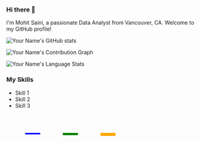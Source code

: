 ### Hi there 👋


 I'm Mohit Saini, a passionate Data Analyst from Vancouver, CA. Welcome to my GitHub profile! 
 
![Your Name's GitHub stats](https://github-readme-stats.vercel.app/api?username=mohit020888&show_icons=true&theme=dracula&count_private=true)

![Your Name's Contribution Graph](https://github-readme-streak-stats.herokuapp.com/?user=mohit020888&theme=dark)

![Your Name's Language Stats](https://github-readme-stats.vercel.app/api/top-langs/?username=mohit020888&layout=compact&langs_count=10&theme=dracula)

### My Skills

- Skill 1
- Skill 2
- Skill 3

<svg width="500" height="300">
  <rect x="50" y="50" width="40" height="0" fill="blue">
    <animate attributeName="height" from="0" to="80" dur="1s" fill="freeze" />
  </rect>
  <rect x="150" y="50" width="40" height="0" fill="green">
    <animate attributeName="height" from="0" to="120" dur="1s" fill="freeze" />
  </rect>
  <rect x="250" y="50" width="40" height="0" fill="orange">
    <animate attributeName="height" from="0" to="160" dur="1s" fill="freeze" />
  </rect>
</svg>








